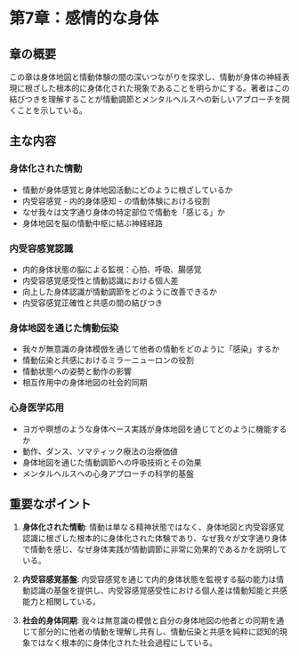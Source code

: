 # 第7章：感情的な身体

## 章の概要
この章は身体地図と情動体験の間の深いつながりを探求し、情動が身体の神経表現に根ざした根本的に身体化された現象であることを明らかにする。著者はこの結びつきを理解することが情動調節とメンタルヘルスへの新しいアプローチを開くことを示している。

## 主な内容

### 身体化された情動
- 情動が身体感覚と身体地図活動にどのように根ざしているか
- 内受容感覚 - 内的身体感知 - の情動体験における役割
- なぜ我々は文字通り身体の特定部位で情動を「感じる」か
- 身体地図を脳の情動中枢に結ぶ神経経路

### 内受容感覚認識
- 内的身体状態の脳による監視：心拍、呼吸、腸感覚
- 内受容感覚感受性と情動認識における個人差
- 向上した身体認識が情動調節をどのように改善できるか
- 内受容感覚正確性と共感の間の結びつき

### 身体地図を通じた情動伝染
- 我々が無意識の身体模倣を通じて他者の情動をどのように「感染」するか
- 情動伝染と共感におけるミラーニューロンの役割
- 情動状態への姿勢と動作の影響
- 相互作用中の身体地図の社会的同期

### 心身医学応用
- ヨガや瞑想のような身体ベース実践が身体地図を通じてどのように機能するか
- 動作、ダンス、ソマティック療法の治療価値
- 身体地図を通じた情動調節への呼吸技術とその効果
- メンタルヘルスへの心身アプローチの科学的基盤

## 重要なポイント

1. **身体化された情動**: 情動は単なる精神状態ではなく、身体地図と内受容感覚認識に根ざした根本的に身体化された体験であり、なぜ我々が文字通り身体で情動を感じ、なぜ身体実践が情動調節に非常に効果的であるかを説明している。

2. **内受容感覚基盤**: 内受容感覚を通じて内的身体状態を監視する脳の能力は情動認識の基盤を提供し、内受容感覚感受性における個人差は情動知能と共感能力と相関している。

3. **社会的身体同期**: 我々は無意識の模倣と自分の身体地図の他者との同期を通じて部分的に他者の情動を理解し共有し、情動伝染と共感を純粋に認知的現象ではなく根本的に身体化された社会過程にしている。